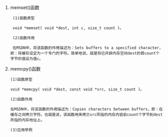 1. memset()函数

        (1)函数原型

        void *memset( void *dest, int c, size_t count )。

        (2)函数作用

        在MSDN中，将该函数的作用描述为：Sets buffers to a specified character，即：将缓存设定为一个专门的字符。简单地说，就是将已开辟内存空间dest的首count个字节的值设为值c。

2. memcpy()函数

       (1)函数原型

       void *memcpy( void *dest, const void *src, size_t count )。

       (2)函数作用

       在MSDN中，将该函数的作用描述为：Copies characters between buffers，即：在缓存之间拷贝字符。也就是说，该函数用来拷贝src所指的内存内容前count个字节到dest所指的内存地址上。

       (3)应用举例
